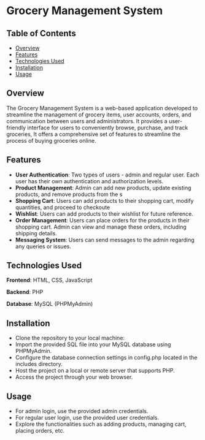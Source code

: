
# Grocery Management System

## Table of Contents

 - [Overview](#overview)
 - [Features](#features)
 - [Technologies Used](#technologies-used)
 - [Installation](#installation)
 - [Usage](#usage)

## Overview

The Grocery Management System is a web-based application developed to streamline the management of grocery items, user accounts, orders, and communication between users and administrators. It provides a user-friendly interface for users to conveniently browse, purchase, and track groceries, It offers a comprehensive set of features to streamline the process of buying groceries online.

## Features

- **User Authentication**: Two types of users - admin and regular user. Each user has their own authentication and authorization levels.
- **Product Management**: Admin can add new products, update existing products, and remove products from the s
- **Shopping Cart**: Users can add products to their shopping cart, modify quantities, and proceed to checkoute
- **Wishlist**: Users can add products to their wishlist for future reference.
- **Order Management**: Users can place orders for the products in their shopping cart. Admin can view and manage these orders, including shipping details.
- **Messaging System**: Users can send messages to the admin regarding any queries or issues.

## Technologies Used

**Frontend**: HTML, CSS, JavaScript

**Backend**: PHP

**Database**: MySQL (PHPMyAdmin)

## Installation

- Clone the repository to your local machine:
- Import the provided SQL file into your MySQL database using PHPMyAdmin.    
- Configure the database connection settings in config.php located in the includes directory.
- Host the project on a local or remote server that supports PHP.
- Access the project through your web browser.
  
## Usage

- For admin login, use the provided admin credentials.
- For regular user login, use the provided user credentials.
- Explore the functionalities such as adding products, managing cart, placing orders, etc.


